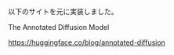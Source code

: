 以下のサイトを元に実装しました。  

The Annotated Diffusion Model  

https://huggingface.co/blog/annotated-diffusion
